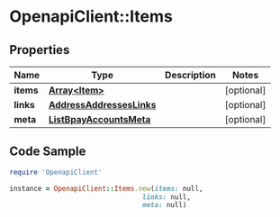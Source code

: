 # OpenapiClient::Items

## Properties

Name | Type | Description | Notes
------------ | ------------- | ------------- | -------------
**items** | [**Array&lt;Item&gt;**](Item.md) |  | [optional] 
**links** | [**AddressAddressesLinks**](AddressAddressesLinks.md) |  | [optional] 
**meta** | [**ListBpayAccountsMeta**](ListBpayAccountsMeta.md) |  | [optional] 

## Code Sample

```ruby
require 'OpenapiClient'

instance = OpenapiClient::Items.new(items: null,
                                 links: null,
                                 meta: null)
```


